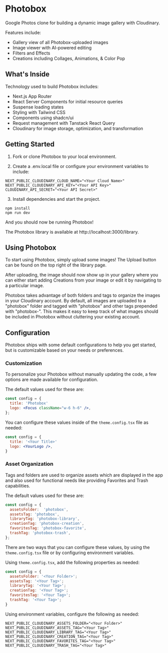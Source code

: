 # Photobox

Google Photos clone for building a dynamic image gallery with Cloudinary.

Features include:
* Gallery view of all Photobox-uploaded images
* Image viewer with AI-powered editing
* Filters and Effects
* Creations including Collages, Animations, & Color Pop

## What's Inside

Technology used to build Photobox includes:

* Next.js App Router
* React Server Components for initial resource queries
* Suspense loading states
* Styling with Tailwind CSS
* Components using shadcn/ui
* Request management with Tanstack React Query
* Cloudinary for image storage, optimization, and transformation

## Getting Started

1. Fork or clone Photobox to your local environment.

2. Create a .env.local file or configure your environment variables to include:

```
NEXT_PUBLIC_CLOUDINARY_CLOUD_NAME="<Your Cloud Name>"
NEXT_PUBLIC_CLOUDINARY_API_KEY="<Your API Key>"
CLOUDINARY_API_SECRET="<Your API Secret>"
```

3. Install dependencies and start the project.

```
npm install
npm run dev
```

And you should now be running Photobox!

The Photobox library is available at http://localhost:3000/library.

## Using Photobox

To start using Photobox, simply upload some images! The Upload button can be found on the top right of the library page.

After uploading, the image should now show up in your gallery where you can either start adding Creations from your image or edit it by navigating to a particular image.

Photobox takes advantage of both folders and tags to organize the images in your Cloudinary account. By default, all images are uploaded to a "photobox" folder and tagged with "photobox" and other tags prepended with "photobox-". This makes it easy to keep track of what images should be included in Photobox without cluttering your existing account. 

## Configuration

Photobox ships with some default configurations to help you get started, but is
customizable based on your needs or preferences.

### Customization

To personalize your Photobox without manually updating the code, a few options
are made available for configuration.

The default values used for these are:

```jsx
const config = {
  title: 'Photobox'
  logo: <Focus className="w-6 h-6" />,
};
```

You can configure these values inside of the `theme.config.tsx` file as needed:

```jsx
const config = {
  title: '<Your Title>'
  logo: <YourLogo />,
}
```

### Asset Organization

Tags and folders are used to organize assets which are displayed in the app and
also used for functional needs like providing Favorites and Trash capabilities.

The default values used for these are:

```jsx
const config = {
  assetsFolder:  'photobox',
  assetsTag: 'photobox',
  libraryTag: 'photobox-library',
  creationTag: 'photobox-creation',
  favoritesTag: 'photobox-favorite',
  trashTag: 'photobox-trash',
};
```

There are two ways that you can configure these values, by using the `theme.config.tsx` file
or by configuring environment variables.

Using `theme.config.tsx`, add the following properties as needed:

```jsx
const config = {
  assetsFolder: '<Your Folder>';
  assetsTag: '<Your Tag>';
  libraryTag: '<Your Tag>';
  creationTag: '<Your Tag>';
  favoritesTag: '<Your Tag>';
  trashTag: '<Your Tag>';
}
```

Using environment variables, configure the following as needed:

```shell
NEXT_PUBLIC_CLOUDINARY_ASSETS_FOLDER="<Your Folder>"
NEXT_PUBLIC_CLOUDINARY_ASSETS_TAG="<Your Tag>"
NEXT_PUBLIC_CLOUDINARY_LIBRARY_TAG="<Your Tag>"
NEXT_PUBLIC_CLOUDINARY_CREATION_TAG="<Your Tag>"
NEXT_PUBLIC_CLOUDINARY_FAVORITES_TAG="<Your Tag>"
NEXT_PUBLIC_CLOUDINARY_TRASH_TAG="<Your Tag>"
```